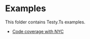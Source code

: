 # Examples

This folder contains Testy.Ts examples.

- [Code coverage with NYC](./code-coverage-nyc/README.md)
